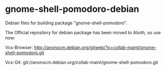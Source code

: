 gnome-shell-pomodoro-debian
===========================

Debian files for building package "gnome-shell-pomodoro".

The Official repository for debian package has been moved to Alioth, so use now:

Vcs-Browser:
http://anonscm.debian.org/gitweb/?p=collab-maint/gnome-shell-pomodoro.git

Vcs-Git: git://anonscm.debian.org/collab-maint/gnome-shell-pomodoro.git

